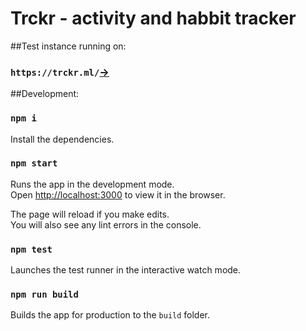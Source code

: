 # Trckr - activity and habbit tracker

##Test instance running on:
### `https://trckr.ml/`[→](https://trckr.ml/)


##Development: 

### `npm i`
Install the dependencies.

### `npm start`
Runs the app in the development mode.<br>
Open [http://localhost:3000](http://localhost:3000) to view it in the browser.

The page will reload if you make edits.<br>
You will also see any lint errors in the console.

### `npm test`
Launches the test runner in the interactive watch mode.<br>

### `npm run build`
Builds the app for production to the `build` folder.<br>

